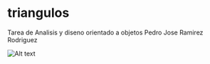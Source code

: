 # triangulos

Tarea de Analisis y diseno orientado a objetos
Pedro Jose Ramirez Rodriguez

![Alt text](https://res.cloudinary.com/dvklp7oks/image/upload/v1612302296/triangulos/uml_qova3m.jpg "UML del programa")
